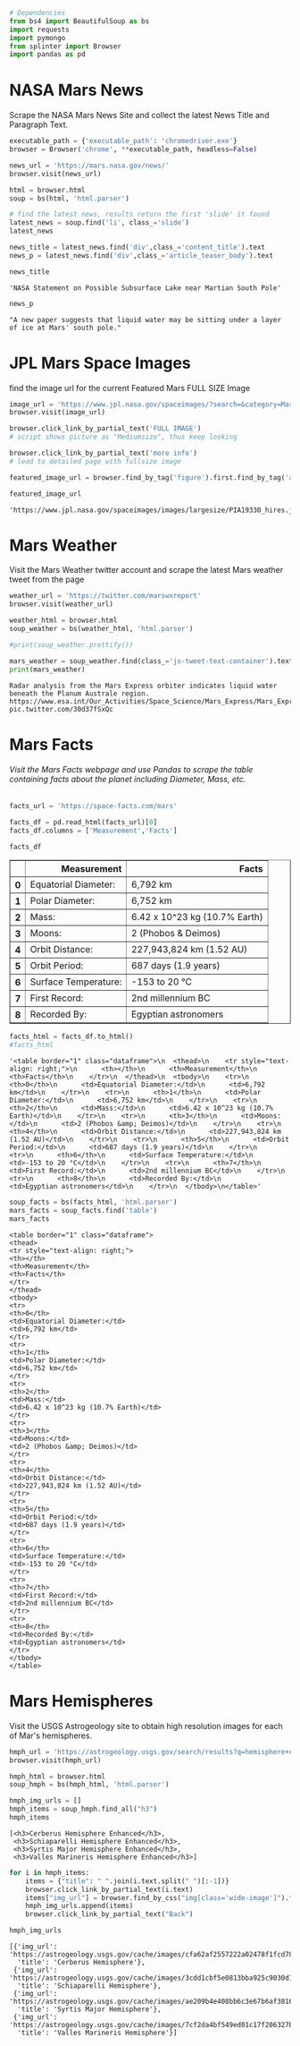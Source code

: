 

```python
# Dependencies
from bs4 import BeautifulSoup as bs
import requests
import pymongo
from splinter import Browser
import pandas as pd

```

# NASA Mars News

Scrape the NASA Mars News Site and collect the latest News Title and Paragraph Text.


```python
executable_path = {'executable_path': 'chromedriver.exe'}
browser = Browser('chrome', **executable_path, headless=False)
```


```python
news_url = 'https://mars.nasa.gov/news/'
browser.visit(news_url)
```


```python
html = browser.html
soup = bs(html, 'html.parser')
```


```python
# find the latest news, results return the first 'slide' it found
latest_news = soup.find('li', class_='slide')
latest_news

news_title = latest_news.find('div',class_='content_title').text
news_p = latest_news.find('div',class_='article_teaser_body').text

```


```python
news_title
```




    'NASA Statement on Possible Subsurface Lake near Martian South Pole'




```python
news_p
```




    "A new paper suggests that liquid water may be sitting under a layer of ice at Mars' south pole."



# JPL Mars Space Images

find the image url for the current Featured Mars FULL SIZE Image


```python
image_url = 'https://www.jpl.nasa.gov/spaceimages/?search=&category=Mars'
browser.visit(image_url)
```


```python
browser.click_link_by_partial_text('FULL IMAGE')
# script shows picture as "Mediumsize", thus keep looking
```


```python
browser.click_link_by_partial_text('more info')
# lead to detailed page with fullsize image
```


```python
featured_image_url = browser.find_by_tag('figure').first.find_by_tag('a')['href']
```


```python
featured_image_url
```




    'https://www.jpl.nasa.gov/spaceimages/images/largesize/PIA19330_hires.jpg'



# Mars Weather

Visit the Mars Weather twitter account and scrape the latest Mars weather tweet from the page


```python
weather_url = 'https://twitter.com/marswxreport'
browser.visit(weather_url)
```


```python
weather_html = browser.html
soup_weather = bs(weather_html, 'html.parser')

#print(soup_weather.prettify())
```


```python
mars_weather = soup_weather.find(class_='js-tweet-text-container').text
print(mars_weather)
```

    
    Radar analysis from the Mars Express orbiter indicates liquid water beneath the Planum Australe region.
    https://www.esa.int/Our_Activities/Space_Science/Mars_Express/Mars_Express_detects_liquid_water_hidden_under_planet_s_south_pole …pic.twitter.com/30d37fSxQc
    
    

# Mars Facts

###### Visit the Mars Facts webpage and use Pandas to scrape the table containing facts about the planet including Diameter, Mass, etc.


```python
facts_url = 'https://space-facts.com/mars'
```


```python
facts_df = pd.read_html(facts_url)[0]
facts_df.columns = ['Measurement','Facts']
```


```python
facts_df
```




<div>
<style scoped>
    .dataframe tbody tr th:only-of-type {
        vertical-align: middle;
    }

    .dataframe tbody tr th {
        vertical-align: top;
    }

    .dataframe thead th {
        text-align: right;
    }
</style>
<table border="1" class="dataframe">
  <thead>
    <tr style="text-align: right;">
      <th></th>
      <th>Measurement</th>
      <th>Facts</th>
    </tr>
  </thead>
  <tbody>
    <tr>
      <th>0</th>
      <td>Equatorial Diameter:</td>
      <td>6,792 km</td>
    </tr>
    <tr>
      <th>1</th>
      <td>Polar Diameter:</td>
      <td>6,752 km</td>
    </tr>
    <tr>
      <th>2</th>
      <td>Mass:</td>
      <td>6.42 x 10^23 kg (10.7% Earth)</td>
    </tr>
    <tr>
      <th>3</th>
      <td>Moons:</td>
      <td>2 (Phobos &amp; Deimos)</td>
    </tr>
    <tr>
      <th>4</th>
      <td>Orbit Distance:</td>
      <td>227,943,824 km (1.52 AU)</td>
    </tr>
    <tr>
      <th>5</th>
      <td>Orbit Period:</td>
      <td>687 days (1.9 years)</td>
    </tr>
    <tr>
      <th>6</th>
      <td>Surface Temperature:</td>
      <td>-153 to 20 °C</td>
    </tr>
    <tr>
      <th>7</th>
      <td>First Record:</td>
      <td>2nd millennium BC</td>
    </tr>
    <tr>
      <th>8</th>
      <td>Recorded By:</td>
      <td>Egyptian astronomers</td>
    </tr>
  </tbody>
</table>
</div>




```python
facts_html = facts_df.to_html()
#facts_html
```




    '<table border="1" class="dataframe">\n  <thead>\n    <tr style="text-align: right;">\n      <th></th>\n      <th>Measurement</th>\n      <th>Facts</th>\n    </tr>\n  </thead>\n  <tbody>\n    <tr>\n      <th>0</th>\n      <td>Equatorial Diameter:</td>\n      <td>6,792 km</td>\n    </tr>\n    <tr>\n      <th>1</th>\n      <td>Polar Diameter:</td>\n      <td>6,752 km</td>\n    </tr>\n    <tr>\n      <th>2</th>\n      <td>Mass:</td>\n      <td>6.42 x 10^23 kg (10.7% Earth)</td>\n    </tr>\n    <tr>\n      <th>3</th>\n      <td>Moons:</td>\n      <td>2 (Phobos &amp; Deimos)</td>\n    </tr>\n    <tr>\n      <th>4</th>\n      <td>Orbit Distance:</td>\n      <td>227,943,824 km (1.52 AU)</td>\n    </tr>\n    <tr>\n      <th>5</th>\n      <td>Orbit Period:</td>\n      <td>687 days (1.9 years)</td>\n    </tr>\n    <tr>\n      <th>6</th>\n      <td>Surface Temperature:</td>\n      <td>-153 to 20 °C</td>\n    </tr>\n    <tr>\n      <th>7</th>\n      <td>First Record:</td>\n      <td>2nd millennium BC</td>\n    </tr>\n    <tr>\n      <th>8</th>\n      <td>Recorded By:</td>\n      <td>Egyptian astronomers</td>\n    </tr>\n  </tbody>\n</table>'




```python
soup_facts = bs(facts_html, 'html.parser')
mars_facts = soup_facts.find('table')
mars_facts
```




    <table border="1" class="dataframe">
    <thead>
    <tr style="text-align: right;">
    <th></th>
    <th>Measurement</th>
    <th>Facts</th>
    </tr>
    </thead>
    <tbody>
    <tr>
    <th>0</th>
    <td>Equatorial Diameter:</td>
    <td>6,792 km</td>
    </tr>
    <tr>
    <th>1</th>
    <td>Polar Diameter:</td>
    <td>6,752 km</td>
    </tr>
    <tr>
    <th>2</th>
    <td>Mass:</td>
    <td>6.42 x 10^23 kg (10.7% Earth)</td>
    </tr>
    <tr>
    <th>3</th>
    <td>Moons:</td>
    <td>2 (Phobos &amp; Deimos)</td>
    </tr>
    <tr>
    <th>4</th>
    <td>Orbit Distance:</td>
    <td>227,943,824 km (1.52 AU)</td>
    </tr>
    <tr>
    <th>5</th>
    <td>Orbit Period:</td>
    <td>687 days (1.9 years)</td>
    </tr>
    <tr>
    <th>6</th>
    <td>Surface Temperature:</td>
    <td>-153 to 20 °C</td>
    </tr>
    <tr>
    <th>7</th>
    <td>First Record:</td>
    <td>2nd millennium BC</td>
    </tr>
    <tr>
    <th>8</th>
    <td>Recorded By:</td>
    <td>Egyptian astronomers</td>
    </tr>
    </tbody>
    </table>



# Mars Hemispheres

Visit the USGS Astrogeology site to obtain high resolution images for each of Mar's hemispheres.


```python
hmph_url = 'https://astrogeology.usgs.gov/search/results?q=hemisphere+enhanced&k1=target&v1=Mars'
browser.visit(hmph_url)
```


```python
hmph_html = browser.html
soup_hmph = bs(hmph_html, 'html.parser')
```


```python
hmph_img_urls = []
hmph_items = soup_hmph.find_all("h3")
hmph_items
```




    [<h3>Cerberus Hemisphere Enhanced</h3>,
     <h3>Schiaparelli Hemisphere Enhanced</h3>,
     <h3>Syrtis Major Hemisphere Enhanced</h3>,
     <h3>Valles Marineris Hemisphere Enhanced</h3>]




```python
for i in hmph_items:
    items = {"title": " ".join(i.text.split(" ")[:-1])}
    browser.click_link_by_partial_text(i.text)
    items["img_url"] = browser.find_by_css("img[class='wide-image']").first["src"]
    hmph_img_urls.append(items)
    browser.click_link_by_partial_text("Back")
```


```python
hmph_img_urls
```




    [{'img_url': 'https://astrogeology.usgs.gov/cache/images/cfa62af2557222a02478f1fcd781d445_cerberus_enhanced.tif_full.jpg',
      'title': 'Cerberus Hemisphere'},
     {'img_url': 'https://astrogeology.usgs.gov/cache/images/3cdd1cbf5e0813bba925c9030d13b62e_schiaparelli_enhanced.tif_full.jpg',
      'title': 'Schiaparelli Hemisphere'},
     {'img_url': 'https://astrogeology.usgs.gov/cache/images/ae209b4e408bb6c3e67b6af38168cf28_syrtis_major_enhanced.tif_full.jpg',
      'title': 'Syrtis Major Hemisphere'},
     {'img_url': 'https://astrogeology.usgs.gov/cache/images/7cf2da4bf549ed01c17f206327be4db7_valles_marineris_enhanced.tif_full.jpg',
      'title': 'Valles Marineris Hemisphere'}]


